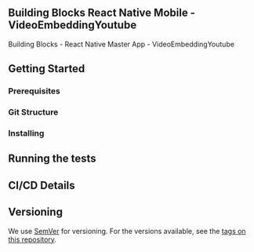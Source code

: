 ## Building Blocks React Native Mobile -  VideoEmbeddingYoutube

Building Blocks - React Native Master App - VideoEmbeddingYoutube

## Getting Started

### Prerequisites

### Git Structure

### Installing

## Running the tests

## CI/CD Details

## Versioning

We use [SemVer](http://semver.org/) for versioning. For the versions available, see the [tags on this repository](https://github.com/your/project/tags).